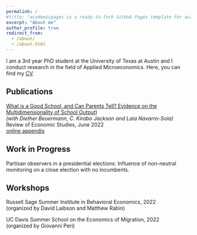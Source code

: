```yaml
---
permalink: /
#title: "academicpages is a ready-to-fork GitHub Pages template for academic personal websites"
excerpt: "About me"
author_profile: true
redirect_from: 
  - /about/
  - /about.html
---
```


I am a 3rd year PhD student at the University of Texas at Austin and I conduct research in the field of Applied Microeconomics. Here, you can find my [CV](https://github.com/francisco-pardo-pajuelo/francisco-pardo-pajuelo.github.io/blob/master/files/CV_Francisco_Pardo_Pajuelo.pdf).



Publications
------

[What is a Good School, and Can Parents Tell? Evidence on the Multidimensionality of School Output](https://github.com/francisco-pardo-pajuelo/francisco-pardo-pajuelo.github.io/blob/master/files/beuermann_et_al_2022_What_is_a_good_school.pdf))  
*(with Diether Beuermann, C. Kirabo Jackson and Laia Navarro-Sola)*  
Review of Economic Studies, June 2022  
[online appendix](https://github.com/francisco-pardo-pajuelo/francisco-pardo-pajuelo.github.io/blob/master/files/beuermann_et_al_2022_What_is_a_good_school_APPENDIX.pdf)

Work in Progress
------
Partisan observers in a presidential elections: Influence of non-neutral monitoring on a close election with no incumbents.

Workshops
------
Russell Sage Summer Institute in Behavioral Economics, 2022  
(organized by David Laibson and Matthew Rabin)


UC Davis Summer School on the Economics of Migration, 2022  
(organized by Giovanni Peri)






